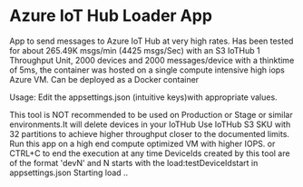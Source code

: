 # Azure IoT Hub Loader App
App to send messages to Azure IoT Hub at very high rates. Has been tested for about 265.49K msgs/min (4425 msgs/Sec) with an S3 IoTHub 1 Throughput Unit, 2000 devices and 2000 messages/device with a thinktime of 5ms, the container was hosted on a single compute intensive high iops Azure VM. Can be deployed as a Docker container

Usage: 
Edit the appsettings.json (intuitive keys)with appropriate values.

This tool is NOT recommended to be used on Production or Stage or similar environments.It will delete devices in your IoTHub
Use IoTHub S3 SKU with 32 partitions to achieve higher throughput closer to the documented limits.
Run this app on a high end compute optimized VM with higher IOPS.
<ENTER> or CTRL+C to end the execution at any time
DeviceIds created by this tool are of the format 'devN' and N starts with the load:testDeviceIdstart in appsettings.json
Starting load ..
